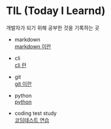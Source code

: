 # TIL (Today I Learnd)

개발자가 되기 위해 공부한 것을 기록하는 곳

- markdown  
[markdown 이란](https://github.com/sotthang/TIL/blob/master/markdown/markdown.md)

- cli  
[cli 란](https://github.com/sotthang/TIL/blob/master/cli/cli.md)

- git  
[git 이란](https://github.com/sotthang/TIL/blob/master/git/git.md)

- python  
[python](https://github.com/sotthang/TIL/tree/master/python)

- coding test study  
[코딩테스트 연습](https://github.com/sotthang/coding_study)
